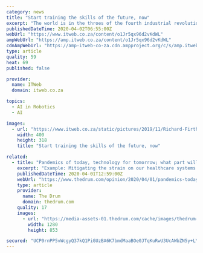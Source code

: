 ```yaml
---
category: news
title: "Start training the skills of the future, now"
excerpt: "The world is in the throes of the fourth industrial revolution (4IR), with drones, artificial intelligence, virtual reality ... The world is moving towards a knowledge-based society, and it would be a missed opportunity if companies don’t start investing in the skills they are going to need.” MIP is the leading provider of affordable ..."
publishedDateTime: 2020-04-02T06:55:00Z
webUrl: "https://www.itweb.co.za/content/o1Jr5qx96d2vKdWL"
ampWebUrl: "https://amp.itweb.co.za/content/o1Jr5qx96d2vKdWL"
cdnAmpWebUrl: "https://amp-itweb-co-za.cdn.ampproject.org/c/s/amp.itweb.co.za/content/o1Jr5qx96d2vKdWL"
type: article
quality: 59
heat: 69
published: false

provider:
  name: ITWeb
  domain: itweb.co.za

topics:
  - AI in Robotics
  - AI

images:
  - url: "https://www.itweb.co.za/static/pictures/2019/11/Richard-Firth-NEW-400X.JPG"
    width: 400
    height: 318
    title: "Start training the skills of the future, now"

related:
  - title: "Pandemics of today, technology for tomorrow; what part will voice play in the future?"
    excerpt: "Example: Mitigating the strain on our healthcare systems According to Xinmin Evening News, a voice recognition bot is now being used in Shanghai to automate screening tests for COVID-19, running 200 calls within 5 minutes, compared to the two to three hours it would take manually. Artificial intelligence developer and US based platform Orbita ..."
    publishedDateTime: 2020-04-01T12:59:00Z
    webUrl: "https://www.thedrum.com/opinion/2020/04/01/pandemics-today-technology-tomorrow-what-part-will-voice-play-the-future"
    type: article
    provider:
      name: The Drum
      domain: thedrum.com
    quality: 17
    images:
      - url: "https://media-assets-01.thedrum.com/cache/images/thedrum-prod/s3-news-tmp-213062-andres-urena-k1osf_h2fza-unsplash--default--1280.jpg"
        width: 1280
        height: 853

secured: "UCP0rnPP5vWcgyQ37kQ1PiGUzBA6K7bmdMaaBOe0JTqKuRwU3UcAWbZN5y+LYdB0laq3HAKojMv/H4odEgdphiH8KgdJ5MLOjWXcGd4HwSR4MX5ypMKWxgw4CgKEZxtq/0Fv+t0nz0BNmoM/m5bAXYvnVwq1jPD5K1BfLbMyJo0x7NmtEgGzVDyHHRo2bvfAs+0SBC5SBg20p+y1wcnGekhCegS1iWtDCWic1FjoywJYCAF7OUie0v4l9pwqgjeSCMc7qWTWtNP5Vml4j8aMiPNxqjp+f5JmbJ81/r5jHGagtaOUgXzAUi+gQjZLTR2b;FI/Kk9j0Rf/EfCgenJUbhA=="
---
```


